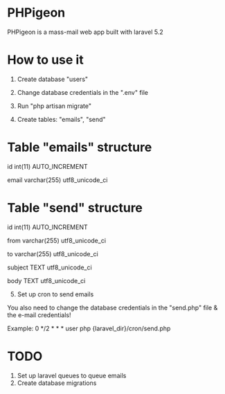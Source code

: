 # PHPigeon

PHPigeon is a mass-mail web app built with laravel 5.2

# How to use it

1) Create database "users"

2) Change database credentials in the ".env" file

3) Run "php artisan migrate"

4) Create tables: "emails", "send"

# Table "emails" structure

id	int(11)	AUTO_INCREMENT

email	varchar(255) utf8_unicode_ci

# Table "send" structure

id	int(11)	AUTO_INCREMENT

from	varchar(255) utf8_unicode_ci

to	varchar(255) utf8_unicode_ci

subject TEXT utf8_unicode_ci

body TEXT utf8_unicode_ci

5) Set up cron to send emails

You also need to change the database credentials in the "send.php" file & the e-mail credentials!

Example: 0 */2 * * * user php {laravel_dir}/cron/send.php

# TODO

1) Set up laravel queues to queue emails
2) Create database migrations
